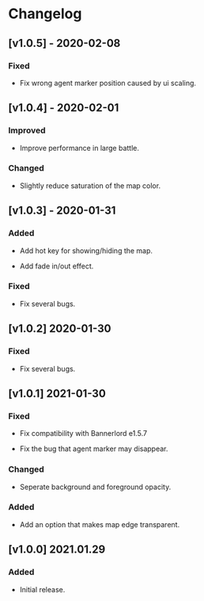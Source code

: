 # Changelog

## [v1.0.5] - 2020-02-08
### Fixed
- Fix wrong agent marker position caused by ui scaling.

## [v1.0.4] - 2020-02-01

### Improved
- Improve performance in large battle.

### Changed
- Slightly reduce saturation of the map color.

## [v1.0.3] - 2020-01-31

### Added
- Add hot key for showing/hiding the map.

- Add fade in/out effect.

### Fixed
- Fix several bugs.

## [v1.0.2] 2020-01-30
### Fixed
- Fix several bugs.

## [v1.0.1] 2021-01-30

### Fixed
- Fix compatibility with Bannerlord e1.5.7

- Fix the bug that agent marker may disappear.

### Changed
- Seperate background and foreground opacity.

### Added
- Add an option that makes map edge transparent.

## [v1.0.0] 2021.01.29
### Added
- Initial release.